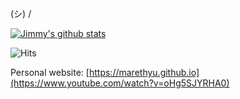 (シ) /

[![Jimmy's github stats](https://github-readme-stats.vercel.app/api?username=marethyu)](https://github.com/anuraghazra/github-readme-stats)

<img src="https://hitcounter.pythonanywhere.com/count/tag.svg" alt="Hits">

Personal website: [https://marethyu.github.io](https://www.youtube.com/watch?v=oHg5SJYRHA0)
